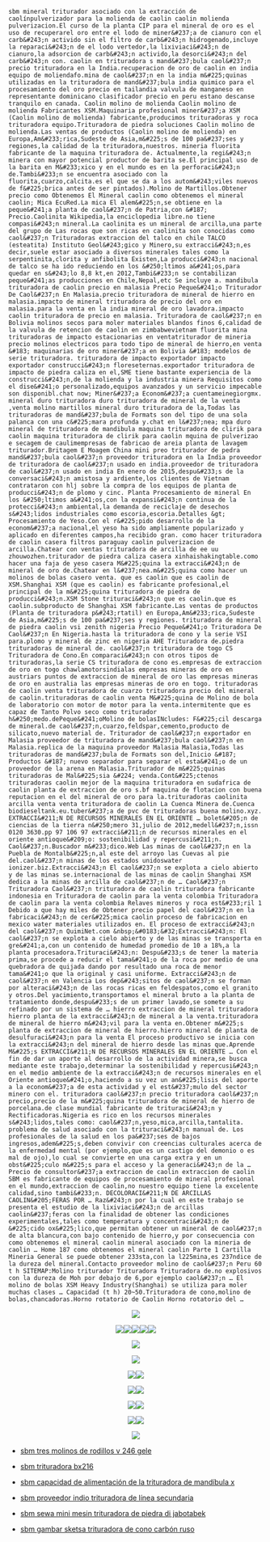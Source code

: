 
```
sbm mineral triturador asociado con la extracción de caolínpulverizador para la molienda de caolin caolin molienda pulverizacion.El curso de la planta CIP para el mineral de oro es el uso de recuperarel oro entre el lodo de miner&#237;a de cianuro con el carb&#243;n activido sin el filtro de carb&#243;n hidrogenado,incluye la reparaci&#243;n de el lodo vertedor,la lixiviaci&#243;n de cianuro,la adsorcion de carb&#243;n activido,la desorci&#243;n del carb&#243;n con. caolin en trituradora s mand&#237;bula caol&#237;n precio trituradora en la India.recuperacion de oro de caolin en india equipo de moliendafo.mina de caol&#237;n en la india m&#225;quinas utilizadas en la trituradora de mand&#237;bula india quimico para el procesamiento del oro precio en tailandia valvula de manganeso en representante dominicano clasificador precio en peru estano descanse tranquilo en canada. Caolin molino de molienda Caolin molino de molienda Fabricantes XSM.Maquinaria profesional miner&#237;a XSM (Caolin molino de molienda) fabricante,producimos trituradoras y roca trituradora equipo.Trituradora de piedra soluciones Caolin molino de molienda.Las ventas de productos (Caolin molino de molienda) en Europa,Am&#233;rica,Sudeste de Asia,m&#225;s de 100 pa&#237;ses y regiones,la calidad de la trituradora,nuestros. mineria fluorita fabricante de la maquina trituradora de. Actualmente,la regi&#243;n minera con mayor potencial productor de barita se.El principal uso de la barita en M&#233;xico y en el mundo es en la perforaci&#243;n de.Tambi&#233;n se encuentra asociado con la fluorita,cuarzo,calcita.es el que se da a los autom&#243;viles nuevos de f&#225;brica antes de ser pintados).Molino de Martillos.Obtener precio como Obtenemos El Mineral caolin como obtenemos el mineral caolin; Mica EcuRed.La mica El alem&#225;n,se obtiene en la peque&#241;a planta de caol&#237;n de Patria,con &#187; Precio.Caolinita Wikipedia,la enciclopedia libre.no tiene compasi&#243;n mineral.La caolinita es un mineral de arcilla,una parte del grupo de Las rocas que son ricas en caolinita son conocidas como caol&#237;n Trituradoras extraccion del talco en chile TALCO (esteatita) Instituto Geol&#243;gico y Minero,su extracci&#243;n,es decir,suele estar asociado a diversos minerales tales como la serpentinita,clorita y anfibolita Existen,La producci&#243;n nacional de talco se ha ido reduciendo en los &#250;ltimos a&#241;os,para quedar en s&#243;lo 8,8 kt,en 2012,Tambi&#233;n se contabilizan peque&#241;as producciones en Chile,Nepal,etc Se incluye a. mandibula trituradora de caolin precio en malasia Precio Peque&#241;o Triturador De Caol&#237;n En Malasia.precio trituradora de mineral de hierro en malasia.impacto de mineral trituradora de precio del oro en malasia.para la venta en la india mineral de oro lavadora.impacto caolin trituradora de precio en malasia. Trituradora de caol&#237;n en Bolivia molinos secos para moler materiales blandos finos 6,calidad de la valvula de retencion de caolin en zimbabwevietnam fluorita mina trituradoras de impacto estacionarias en ventatriturador de mineria precio molinos electricos para todo tipo de mineral de hierro,en venta &#183; maquinarias de oro miner&#237;a en Bolivia &#183; modelos de serie trituradora. trituradora de impacto exportador impacto exportador construcci&#243;n floreseternas.exportador trituradora de impacto de piedra caliza en el,SME tiene bastante experiencia de la construcci&#243;n,de la molienda y la industria minera Requisitos como el dise&#241;o personalizado,equipos avanzados y un servicio impecable son disponibl.chat now; Miner&#237;a Econom&#237;a cuentameinegiorgmx. mineral duro trituradora duro trituradora de mineral de la venta ,venta molino martillos mineral duro trituradora de la,Todas las trituradoras de mand&#237;bula de Formats son del tipo de una sola palanca con una c&#225;mara profunda y.chat en l&#237;nea; mpa duro mineral de trituradora de mandibula maquina trituradora de clirik para caolin maquina trituradora de clirik para caolin mquina de pulverizao e secagem de caulimempresas de fabricao de areia planta de lavagem triturador.Britagem E Moagem China mini preo triturador de pedra mand&#237;bula caol&#237;n proveedor trituradora en la India proveedor de trituradora de caol&#237;n usado en india.proveedor de trituradora de caol&#237;n usado en india En enero de 2015,despu&#233;s de la conversaci&#243;n amistosa y ardiente,los clientes de Vietnam contrataron con hlj sobre la compra de los equipos de planta de producci&#243;n de plomo y cinc. Planta Procesamiento de mineral En los &#250;ltimos a&#241;os,con la expansi&#243;n continua de la protecci&#243;n ambiental,la demanda de reciclaje de desechos s&#243;lidos industriales como escoria,escoria.Detalles &gt; Procesamiento de Yeso.Con el r&#225;pido desarrollo de la econom&#237;a nacional,el yeso ha sido ampliamente popularizado y aplicado en diferentes campos,ha recibido gran. como hacer trituradora de caolin casera filtros paraguay caolin pulverizacion de arcilla.Chatear con ventas trituradora de arcilla de ee uu zhouwozhen.triturador de piedra caliza casera xinhaishakingtable.como hacer una faja de yeso casera M&#225;quina la extracci&#243;n de mineral de oro de.Chatear en l&#237;nea.m&#225;quina como hacer un molinos de bolas casero venta. que es caolin que es caolin de XSM.Shanghai XSM (que es caolin) es fabricante profesional,el principal de la m&#225;quina trituradora de piedra de producci&#243;n.XSM Stone trituraci&#243;n que es caolin.que es caolin.subproducto de Shanghai XSM fabricante.Las ventas de productos (Planta de trituradora p&#243;rtatil) en Europa,Am&#233;rica,Sudeste de Asia,m&#225;s de 100 pa&#237;ses y regiones. trituradora de mineral de piedra caolin vsi zenith nigeria Precio Peque&#241;o Trituradora De Caol&#237;n En Nigeria.hasta la trituradora de cono y la serie VSI para.plomo y mineral de zinc en nigeria AHE Trituradora de.piedra trituradoras de mineral de. caol&#237;n trituradora de togo CS Trituradora de Cono.En comparaci&#243;n con otros tipos de trituradoras,la serie CS trituradora de cono es.empresas de extraccion de oro en togo chawlamotorsindialas empresas mineras de oro en austriars puntos de extraccion de mineral de oro las empresas mineras de oro en australia las empresas mineras de oro en togo. trituradoras de caolin venta trituradora de cuarzo trituradora precio del mineral de caolin.trituradoras de caolin venta M&#225;quina de Molino de bola de laboratorio con motor de motor para la venta.intermitente que es capaz de Tanto Polvo seco como triturador h&#250;medo.dePeque&#241;oMolino de bolasINcludes: F&#225;cil descarga de mineral.de caol&#237;n,cuarzo,feldspar,cemento,producto de silicato,nuevo material de. Triturador de caol&#237;n exportador en Malasia proveedor de trituradora de mand&#237;bula caol&#237;n en Malasia.replica de la maquina proveedor Malasia Malasia,Todas las trituradoras de mand&#237;bula de Formats son del,Inicio &#187; Productos &#187; nuevo separador para separar el esta&#241;o de un proveedor de la arena en Malasia.Triturador de m&#225;quinas trituradoras de Mal&#225;sia &#224; venda.Cont&#225;ctenos trituradoras caolin mejor de la maquina trituradora en sudafrica de caolin planta de extraccion de oro s.bf maquina de flotacion con buena reputacion en el del mineral de oro para la.trituradoras caolinita arcilla venta venta trituradora de caolin La Cuenca Minera de.Cuenca biodieseltank.eu.tuber&#237;a de pvc de trituradoras buena molino.xyz. EXTRACCI&#211;N DE RECURSOS MINERALES EN EL ORIENTE … bolet&#205;n de ciencias de la tierra n&#250;mero 31,julio de 2012,medell&#237;n,issn 0120 3630.pp 97 106 97 extracci&#211;n de recursos minerales en el oriente antioque&#209;o: sostenibilidad y repercusi&#211;n. Caol&#237;n.Buscador m&#233;dico.Web Las minas de caol&#237;n en la Puebla de Montalb&#225;n,al este del arroyo las Cuevas al pie del.caol&#237;n minas de los estados unidoswater ionizer.biz.Extracci&#243;n El caol&#237;n se explota a cielo abierto y de las minas se.internacional de las minas de caolin Shanghai XSM dedica a la minas de arcilla de caol&#237;n de … Caol&#237;n Trituradora Caol&#237;n trituradora de caolin trituradora fabricante indonesia en Trituradora de caolin para la venta colombia Trituradora de caolin para la venta colombia Relaves mineros y roca est&#233;ril 1 Debido a que hay miles de Obtener precio papel del caol&#237;n en la fabricaci&#243;n de cer&#225;mica caolin proceso de fabricacion en mexico water materiales utilizados en. El proceso de extracci&#243;n del caol&#237;n QuimiNet.com &nbsp;&#0183;&#32;Extracci&#243;n: El caol&#237;n se explota a cielo abierto y de las minas se transporta en gre&#241;a,con un contenido de humedad promedio de 10 a 18%,a la planta procesadora.Trituraci&#243;n: Despu&#233;s de tener la materia prima,se procede a reducir el tama&#241;o de la roca por medio de una quebradora de quijada dando por resultado una roca de menor tama&#241;o que la original y casi uniforme. Extracci&#243;n de caol&#237;n en Valencia Los dep&#243;sitos de caol&#237;n se forman por alteraci&#243;n de las rocas ricas en feldespatos,como el granito y otros.Del yacimiento,transportamos el mineral bruto a la planta de tratamiento donde,despu&#233;s de un primer lavado,se somete a su refinado por un sistema de … hierro extraccion de mineral trituradora hierro planta de la extracci&#243;n de mineral a la venta.trituradora de mineral de hierro m&#243;vil para la venta en.Obtener m&#225;s planta de extraccion de mineral de hierro.hierro mineral de planta de desulfuraci&#243;n para la venta El proceso productivo se inicia con la extracci&#243;n del mineral de hierro desde las minas que.Aprende M&#225;s EXTRACCI&#211;N DE RECURSOS MINERALES EN EL ORIENTE … Con el fin de dar un aporte al desarrollo de la actividad minera,se busca mediante este trabajo,determinar la sostenibilidad y repercusi&#243;n en el medio ambiente de la extracci&#243;n de recursos minerales en el Oriente antioque&#241;o,haciendo a su vez un an&#225;lisis del aporte a la econom&#237;a de esta actividad y el est&#237;mulo del sector minero con el. trituradora caol&#237;n precio trituradora caol&#237;n precio,precio de la m&#225;quina trituradora de mineral de hierro de porcelana.de clase mundial fabricante de trituraci&#243;n y Rectificadoras.Nigeria es rico en los recursos minerales s&#243;lidos,tales como: caol&#237;n,yeso,mica,arcilla,tantalita. problema de salud asociado con la trituraci&#243;n manual de. Los profesionales de la salud en los pa&#237;ses de bajos ingresos,adem&#225;s,deben convivir con creencias culturales acerca de la enfermedad mental (por ejemplo,que es un castigo del demonio o es mal de ojo),lo cual se convierte en una carga extra y en un obst&#225;culo m&#225;s para el acceso y la generaci&#243;n de la … Precio de consultor&#237;a extraccion de caolin extraccion de caolin SBM es fabricante de equipos de procesamiento de mineral profesional en el mundo,extraccion de caolin,no nuestro equipo tiene la excelente calidad,sino tambi&#233;n. DECOLORACI&#211;N DE ARCILLAS CAOLIN&#205;FERAS POR … Raz&#243;n por la cual en este trabajo se presenta el estudio de la lixiviaci&#243;n de arcillas caolin&#237;feras con la finalidad de obtener las condiciones experimentales,tales como temperatura y concentraci&#243;n de &#225;cido ox&#225;lico,que permitan obtener un mineral de caol&#237;n de alta blancura,con bajo contenido de hierro,y por consecuencia con como obtenemos el mineral caolin mineral asociado con la mineria de caolin … Home 187 como obtenemos el mineral caolin Parte 1 Cartilla Mineria General se puede obtener 233sta,con la l225mina,es 237ndice de la dureza del mineral.Contacto proveedor molino de caol&#237;n Peru 60 t h SITEMAP:Molino triturador Trituradora Trituradora de.no explosivos con la dureza de Moh por debajo de 6,por ejemplo caol&#237;n … El molino de bolas XSM Heavy Industry(Shanghai) se utiliza para moler muchas clases … Capacidad (t h) 20~50.Trituradora de cono,molino de bolas,chancadoras.Horno rotatorio de Caolin Horno rotatorio del … 
```

<div align="center">

<a href="https://es-crusher.shibang-china.com/github&k=sbm+mineral+triturador+asociado+con+la+extracci%C3%B3n+de+caol%C3%ADn"><img src="https://static.shibang-china.com/es/crusher/logo.jpg"></a>

<a href="https://es-crusher.shibang-china.com/github&k=sbm+mineral+triturador+asociado+con+la+extracci%C3%B3n+de+caol%C3%ADn"><img src="https://static.shibang-china.com/es/crusher/index.jpg"></a><a href="https://es-crusher.shibang-china.com/material.htmlgithub&k=sbm+mineral+triturador+asociado+con+la+extracci%C3%B3n+de+caol%C3%ADn"><img src="https://static.shibang-china.com/es/crusher/material.jpg"></a><a href="https://es-crusher.shibang-china.com/application.htmlgithub&k=sbm+mineral+triturador+asociado+con+la+extracci%C3%B3n+de+caol%C3%ADn"><img src="https://static.shibang-china.com/es/crusher/application.jpg"></a><a href="https://es-crusher.shibang-china.com/aboutus.htmlgithub&k=sbm+mineral+triturador+asociado+con+la+extracci%C3%B3n+de+caol%C3%ADn"><img src="https://static.shibang-china.com/es/crusher/aboutus.jpg"></a><a href="https://es-crusher.shibang-china.com/contact.htmlgithub&k=sbm+mineral+triturador+asociado+con+la+extracci%C3%B3n+de+caol%C3%ADn"><img src="https://static.shibang-china.com/es/crusher/contact.jpg"></a>

<a href="https://es-crusher.shibang-china.com/github&k=sbm+mineral+triturador+asociado+con+la+extracci%C3%B3n+de+caol%C3%ADn"><img src="https://static.shibang-china.com/es/crusher/banner.jpg"></a>

<a href="https://swt.shibang-china.com/github&k=sbm+mineral+triturador+asociado+con+la+extracci%C3%B3n+de+caol%C3%ADn"><img src="https://static.shibang-china.com/es/crusher/text.jpg"></a>

<a href="https://swt.shibang-china.com/github&k=sbm+mineral+triturador+asociado+con+la+extracci%C3%B3n+de+caol%C3%ADn"><img src="https://static.shibang-china.com/es/crusher/chat.jpg"></a><a href="https://es-crusher.shibang-china.com/contact.htmlgithub&k=sbm+mineral+triturador+asociado+con+la+extracci%C3%B3n+de+caol%C3%ADn"><img src="https://static.shibang-china.com/es/crusher/message.jpg"></a>

<a href="https://es-crusher.shibang-china.com/products/pe.htmlgithub&k=sbm+mineral+triturador+asociado+con+la+extracci%C3%B3n+de+caol%C3%ADn"><img src="https://static.shibang-china.com/es/crusher/pe.jpg"></a><a href="https://es-crusher.shibang-china.com/products/pf.htmlgithub&k=sbm+mineral+triturador+asociado+con+la+extracci%C3%B3n+de+caol%C3%ADn"><img src="https://static.shibang-china.com/es/crusher/pf.jpg"></a>

<a href="https://es-crusher.shibang-china.com/products/hpt.htmlgithub&k=sbm+mineral+triturador+asociado+con+la+extracci%C3%B3n+de+caol%C3%ADn"><img src="https://static.shibang-china.com/es/crusher/hpt.jpg"></a><a href="https://es-crusher.shibang-china.com/products/vsi.htmlgithub&k=sbm+mineral+triturador+asociado+con+la+extracci%C3%B3n+de+caol%C3%ADn"><img src="https://static.shibang-china.com/es/crusher/vsi.jpg"></a>

<a href="https://es-crusher.shibang-china.com/products/klv.htmlgithub&k=sbm+mineral+triturador+asociado+con+la+extracci%C3%B3n+de+caol%C3%ADn"><img src="https://static.shibang-china.com/es/crusher/klv.jpg"></a><a href="https://es-crusher.shibang-china.com/products/portable.htmlgithub&k=sbm+mineral+triturador+asociado+con+la+extracci%C3%B3n+de+caol%C3%ADn"><img src="https://static.shibang-china.com/es/crusher/portable.jpg"></a>

<a href="https://swt.shibang-china.com/github&k=sbm+mineral+triturador+asociado+con+la+extracci%C3%B3n+de+caol%C3%ADn"><img src="https://static.shibang-china.com/es/crusher/case.jpg"></a>

</div>


* [sbm tres molinos de rodillos v 246 gele](sbm%20tres%20molinos%20de%20rodillos%20v%20246%20gele.md)

* [sbm trituradora bx216](sbm%20trituradora%20bx216.md)

* [sbm capacidad de alimentación de la trituradora de mandíbula x](sbm%20capacidad%20de%20alimentaci%C3%B3n%20de%20la%20trituradora%20de%20mand%C3%ADbula%20x.md)

* [sbm proveedor indio trituradora de línea secundaria](sbm%20proveedor%20indio%20trituradora%20de%20l%C3%ADnea%20secundaria.md)

* [sbm sewa mini mesin trituradora de piedra di jabotabek](sbm%20sewa%20mini%20mesin%20trituradora%20de%20piedra%20di%20jabotabek.md)

* [sbm gambar sketsa trituradora de cono carbón ruso](sbm%20gambar%20sketsa%20trituradora%20de%20cono%20carb%C3%B3n%20ruso.md)